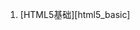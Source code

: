 1. [HTML5基础][html5_basic]


[mysql_overview]:https://chenglid.github.io/md/mysql/mysql_overview
[sql]:https://chenglid.github.io/md/mysql/sql
[function]:https://chenglid.github.io/md/mysql/function
[constraint]:https://chenglid.github.io/md/mysql/constraint
[multi-table_query]:https://chenglid.github.io/md/mysql/multi-table_query
[affair]:https://chenglid.github.io/md/mysql/affair
[storage_engine]:https://chenglid.github.io/md/mysql/storage_engine
